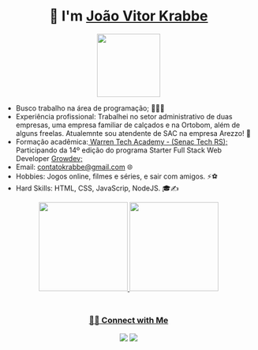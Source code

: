 ### 
<h1 align="center"> 👋 I'm <a href="https://github.com/JKrabbee">João Vitor Krabbe<a></h1>
  
 <p align="center">
 <img style="width:8rem; height:auto" src="https://cdn.dribbble.com/users/1787323/screenshots/10091971/media/d43c019bfeff34be8816481e843ea8c1.png"/>
</p>
<!-- <img align="right" style="width:16rem; height:auto" src="https://raw.githubusercontent.com/Elanza-48/Elanza-48/41a4790484e268102dfdab2b7c59d440d3ffafab/resources/img/geek.gif"/> -->

- Busco trabalho na área de programação; 👨🏻‍💻 
- Experiência profissional: Trabalhei no setor administrativo de duas empresas, uma empresa familiar de calçados e na Ortobom, além de alguns freelas. Atualemnte sou atendente de SAC na empresa Arezzo! 💼
- Formação acadêmica:<a href="https://lp.warren.com.br/warren-academy-tech-poa" alt="Warren"> Warren Tech Academy - (Senac Tech RS);</a> 
  Participando da 14º edição do programa Starter Full Stack Web Developer <a href="https://www.growdev.com.br/" alt="growdev site"> Growdev;</a> 
- Email: contatokrabbe@gmail.com 🌐 
- Hobbies: Jogos online, filmes e séries, e sair com amigos. ⚡⚽ 
- Hard Skills: HTML, CSS, JavaScrip, NodeJS. 🎓✍️

<div align="center">
  <a href="https://github.com/JKrabbee">
  <img height="180em" src="https://github-readme-stats.vercel.app/api?username=JKrabbee&show_icons=true&theme=dracula&include_all_commits=true&count_private=true"/>
  <img height="180em" src="https://github-readme-stats.vercel.app/api/top-langs/?username=JKrabbee&layout=compact&langs_count=7&theme=dracula"/>
</div>
  
  <div style="display: inline_block" div align="center"><br>

  
##
<h3 align="center"> 🤝🏻 Connect with Me </h3>
  <div align="center">
  <a href="https://instagram.com/joaokrabbe_" target="_blank"><img src="https://img.shields.io/badge/-Instagram-%23E4405F?style=for-the-badge&logo=instagram&logoColor=white" target="_blank"></a>
  <a href="https://www.linkedin.com/in/joao-krabbe/" target="_blank"><img src="https://img.shields.io/badge/-LinkedIn-%230077B5?style=for-the-badge&logo=linkedin&logoColor=white" target="_blank"></a> </div>

